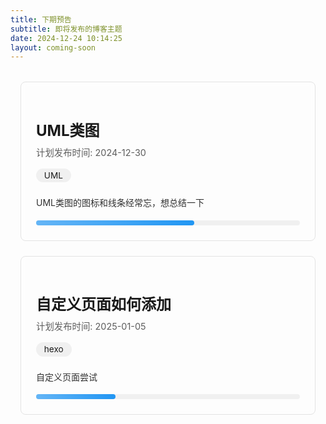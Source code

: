 ```yaml
---
title: 下期预告
subtitle: 即将发布的博客主题
date: 2024-12-24 10:14:25
layout: coming-soon
---
```

<div class="preview-container">
  <div class="preview-card">
    <h2 class="preview-title">UML类图</h2>
    <div class="preview-meta">
      <span>计划发布时间: 2024-12-30</span>
    </div>
    <div>
      <span class="preview-tag">UML</span>
    </div>
    <p class="preview-description">
      UML类图的图标和线条经常忘，想总结一下
    </p>
    <div class="progress-container">
      <div class="progress-bar" style="width: 60%"></div>
    </div>
  </div>

  <div class="preview-card">
    <h2 class="preview-title">自定义页面如何添加</h2>
    <div class="preview-meta">
      <span>计划发布时间: 2025-01-05</span>
    </div>
    <div>
      <span class="preview-tag">hexo</span>
    </div>
    <p class="preview-description">
      自定义页面尝试
    </p>
    <div class="progress-container">
      <div class="progress-bar" style="width: 30%"></div>
    </div>
  </div>
</div>

<style>
  .preview-container {
    max-width: 800px;
    margin: 2rem auto;
    padding: 0 1rem;
  }
  
  .preview-card {
    background: transparent;
    border-radius: 8px;
    border: 1px solid rgba(125, 125, 125, 0.2);
    padding: 1.5rem;
    margin-bottom: 1.5rem;
    transition: transform 0.2s ease;
    backdrop-filter: blur(5px);
  }
  
  .preview-card:hover {
    transform: translateY(-3px);
    box-shadow: 0 4px 8px rgba(0,0,0,0.1);
  }
  
  .preview-title {
    font-size: 1.5rem;
    margin-bottom: 0.5rem;
  }
  
  .preview-meta {
    font-size: 0.9rem;
    opacity: 0.7;
    margin-bottom: 1rem;
  }
  
  .preview-description {
    line-height: 1.6;
    opacity: 0.9;
  }
  
  .preview-tag {
    display: inline-block;
    background: rgba(125, 125, 125, 0.1);
    padding: 0.2rem 0.8rem;
    border-radius: 15px;
    font-size: 0.85rem;
    margin-right: 0.5rem;
    margin-bottom: 0.5rem;
  }
  
  .progress-container {
    margin-top: 1rem;
    background: rgba(125, 125, 125, 0.1);
    border-radius: 10px;
    height: 8px;
  }
  
  .progress-bar {
    height: 100%;
    border-radius: 10px;
    background: linear-gradient(to right, #64b5f6, #2196f3);
    transition: width 0.3s ease;
  }
</style>